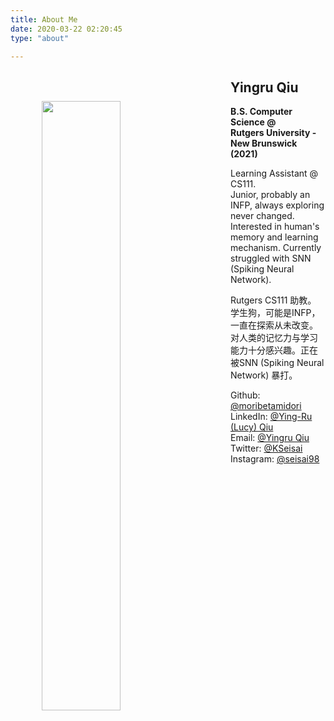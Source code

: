 ```yaml
---
title: About Me
date: 2020-03-22 02:20:45
type: "about"

---
```

<a href="https://sm.ms/image/tRWN86Cj3rdFn7E" target="_blank"><img src="https://i.loli.net/2020/03/22/tRWN86Cj3rdFn7E.jpg" height = 50% width = 50% align= "left" style="margin:50px 50px"></a>

<h2>Yingru Qiu</h2>

<p><b>B.S. Computer Science @ <br> Rutgers University - New Brunswick (2021)</b></p>
<p>
Learning Assistant @ CS111. <br>
Junior, probably an INFP, always exploring never changed.
Interested in human's memory and learning mechanism. Currently struggled with SNN (Spiking Neural Network).
</p>
<p>
Rutgers CS111 助教。<br>
学生狗，可能是INFP，一直在探索从未改变。
对人类的记忆力与学习能力十分感兴趣。正在被SNN (Spiking Neural Network) 暴打。
</p>
Github: <a  href = "https://github.com/moribetamidori">@moribetamidori</a>
<br>
LinkedIn: <a  href = "https://www.linkedin.com/in/ying-ru-qiu-909975ba/">@Ying-Ru (Lucy) Qiu</a>
<br>
Email: <a  href = "mailto:lucy1049684100@gmail.com">@Yingru Qiu</a>
<br>
Twitter: <a  href = "https://twitter.com/KSeisai">@KSeisai</a>
<br>
Instagram: <a  href = "https://www.instagram.com/seisai98/">@seisai98</a>

<a  href = “https://yingruqiu.wixsite.com/yingru-qiu/post/born-to-die”></a>